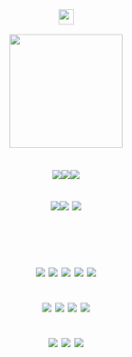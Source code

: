 <div align="center">
  <img height="27" src="https://pix.crd.co/assets/images/gallery22/00a303a1_original.png?v=52ef41fa"  />
</div>

<br clear="both">

<div align="center">
  <img height="200" src="https://64.media.tumblr.com/0875c8f8bbbc1c76c295ff021802e89d/e94fbf6e87725e8b-9f/s400x600/eb728b7d2c56b8971e0fe21ac20b0b7355d6796f.pnj"  />
</div>

<div align="center">
  
# <p align="center"> ![](https://64.media.tumblr.com/c62a19d08a0dadf9fcb06d29963e49c1/b4efadd60ae6c6cc-f7/s250x400/a5612be3bc89d2b538bd4c899c02c3c4d73ebfe0.gifv)![](https://files.catbox.moe/79tzzm.gif)![](https://files.catbox.moe/dbzzwr.gif)<p align="center"> ![](https://files.catbox.moe/31a75j.gif)![](https://camo.githubusercontent.com/8fe19f088c2a1efb1498fdb9b133d9a58aa0a5a43489f207ad90316e5d4bd70a/68747470733a2f2f79326b2e6e656f6369746965732e6f72672f626c696e6b69657a2f766931362e676966) ![](https://64.media.tumblr.com/68580a8b0fdf94a757335deff313cc9d/b4efadd60ae6c6cc-e3/s250x400/82f83b5e49050cac0cfcc331b56d9596239657ee.gifv)  

###

<div align="center">
  <img height="16" src="https://pix.crd.co/assets/images/gallery22/fb1d9823_original.gif?v=52ef41fa" 
  <img height="13" src="https://vermillion.drr.ac/assets/images/gallery01/9e3433a2.gif?v=7ca7602c"


###
# <p align="center"> ![](https://images-ext-1.discordapp.net/external/tECa2EmNmBpUTbDfcuK3wpjQoypSZnvKz2OMMksWP5s/%3Fv%3D6a50b904/https/supplies.ju.mp/assets/images/gallery01/5fb0f1c9_original.gif) ![](https://supplies.ju.mp/assets/images/gallery02/65cd445b_original.png?v=6a50b904) ![](https://collection.ju.mp/assets/images/gallery03/a75ff5a0_original.gif?v=0236594d) ![](https://images-wixmp-ed30a86b8c4ca887773594c2.wixmp.com/f/bc5b623f-e4cd-4d14-ba32-48a689824483/d1zj60s-740e8e6a-066b-4cbd-b1a8-c110c72ccfa6.gif?token=eyJ0eXAiOiJKV1QiLCJhbGciOiJIUzI1NiJ9.eyJzdWIiOiJ1cm46YXBwOjdlMGQxODg5ODIyNjQzNzNhNWYwZDQxNWVhMGQyNmUwIiwiaXNzIjoidXJuOmFwcDo3ZTBkMTg4OTgyMjY0MzczYTVmMGQ0MTVlYTBkMjZlMCIsIm9iaiI6W1t7InBhdGgiOiJcL2ZcL2JjNWI2MjNmLWU0Y2QtNGQxNC1iYTMyLTQ4YTY4OTgyNDQ4M1wvZDF6ajYwcy03NDBlOGU2YS0wNjZiLTRjYmQtYjFhOC1jMTEwYzcyY2NmYTYuZ2lmIn1dXSwiYXVkIjpbInVybjpzZXJ2aWNlOmZpbGUuZG93bmxvYWQiXX0.JxpQ0LmYhWNAQvBmrO37diVnS433Ieqda6dQRjw8L9k) ![](https://y2k.neocities.org/stamps/roses.png) <p align="center"> ![](https://y2k.neocities.org/stamps/tumblr_inline_pe6lc7ijO61v11djx_1280.gif) ![](https://y2k.neocities.org/stamps2/aesthetic_stamp__1_by_sinnamonroli-db7zw1f.gif) ![](https://graphic.neocities.org/9d03d197-d869-4350-9b97-b94389964803.png) ![](https://images-wixmp-ed30a86b8c4ca887773594c2.wixmp.com/f/5b5712f7-803b-4b98-ba97-749f1a107087/da42u4g-28a31600-c938-4949-b5ac-13f40826f3ef.gif?token=eyJ0eXAiOiJKV1QiLCJhbGciOiJIUzI1NiJ9.eyJzdWIiOiJ1cm46YXBwOjdlMGQxODg5ODIyNjQzNzNhNWYwZDQxNWVhMGQyNmUwIiwiaXNzIjoidXJuOmFwcDo3ZTBkMTg4OTgyMjY0MzczYTVmMGQ0MTVlYTBkMjZlMCIsIm9iaiI6W1t7InBhdGgiOiJcL2ZcLzViNTcxMmY3LTgwM2ItNGI5OC1iYTk3LTc0OWYxYTEwNzA4N1wvZGE0MnU0Zy0yOGEzMTYwMC1jOTM4LTQ5NDktYjVhYy0xM2Y0MDgyNmYzZWYuZ2lmIn1dXSwiYXVkIjpbInVybjpzZXJ2aWNlOmZpbGUuZG93bmxvYWQiXX0.1nkgGCG1OJT7NKysLYsClRdFuOyYyfyU8PMP5A6l-v0) <p align="center"> ![](https://64.media.tumblr.com/4b6390c93f60a4522b3a119f7f921d2a/tumblr_pufybm69P51xbgu08o7_100.gifv) ![](https://64.media.tumblr.com/1cb1dfc6684f6ba7803f0152b2cd1c50/tumblr_pufybm69P51xbgu08o4_100.gifv) ![](https://64.media.tumblr.com/f81b7a0170c521258a63f28cd25cf4f7/tumblr_pufybm69P51xbgu08o8_100.gifv)
